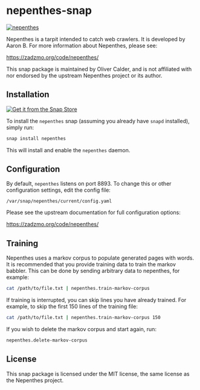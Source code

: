 # nepenthes-snap

[![nepenthes](https://snapcraft.io/nepenthes/badge.svg)](https://snapcraft.io/nepenthes)

Nepenthes is a tarpit intended to catch web crawlers. It is developed by
Aaron B. For more information about Nepenthes, please see:

https://zadzmo.org/code/nepenthes/

This snap package is maintained by Oliver Calder, and is not affiliated
with nor endorsed by the upstream Nepenthes project or its author.

## Installation

[![Get it from the Snap Store](https://snapcraft.io/en/dark/install.svg)](https://snapcraft.io/nepenthes)

To install the `nepenthes` snap (assuming you already have `snapd` installed),
simply run:

```sh
snap install nepenthes
```

This will install and enable the `nepenthes` daemon.

## Configuration

By default, `nepenthes` listens on port 8893. To change this or other
configuration settings, edit the config file:

`/var/snap/nepenthes/current/config.yaml`

Please see the upstream documentation for full configuration options:

https://zadzmo.org/code/nepenthes/

## Training

Nepenthes uses a markov corpus to populate generated pages with words. It
is recommended that you provide training data to train the markov babbler.
This can be done by sending arbitrary data to nepenthes, for example:

```sh
cat /path/to/file.txt | nepenthes.train-markov-corpus
```

If training is interrupted, you can skip lines you have already trained.
For example, to skip the first 150 lines of the training file:

```sh
cat /path/to/file.txt | nepenthes.train-markov-corpus 150
```

If you wish to delete the markov corpus and start again, run:

```sh
nepenthes.delete-markov-corpus
```

## License

This snap package is licensed under the MIT license, the same license as the
Nepenthes project.
